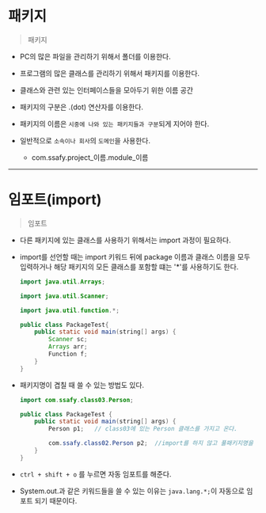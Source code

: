 # 패키지

> 패키지

- PC의 많은 파일을 관리하기 위해서 폴더를 이용한다.

- 프로그램의 많은 클래스를 관리하기 위해서 패키지를 이용한다.

- 클래스와 관련 있는 인터페이스들을 모아두기 위한 이름 공간

- 패키지의 구분은 .(dot) 연산자를 이용한다.

- 패키지의 이름은 `시중에 나와 있는 패키지들과 구분`되게 지어야 한다.

- 일반적으로 `소속이나 회사`의 `도메인`을 사용한다.
  
  - com.ssafy.project_이름.module_이름

---

# 임포트(import)

> 임포트

- 다른 패키지에 있는 클래스를 사용하기 위해서는 import 과정이 필요하다.

- import를 선언할 때는 import 키워드 뒤에 package 이름과 클래스 이름을 모두 입력하거나 해당 패키지의 모든 클래스를 포함할 떄는 '*'를 사용하기도 한다.
  
  ```java
  import java.util.Arrays;
  
  import java.util.Scanner;
  
  import java.util.function.*;
  
  public class PackageTest{
      public static void main(string[] args) {
          Scanner sc;
          Arrays arr;
          Function f;
      }
  }
  ```

- 패키지명이 겹칠 때 쓸 수 있는 방법도 있다.
  
  ```java
  import com.ssafy.class03.Person;
  
  public class PackageTest {
      public static void main(string[] args) {
          Person p1;   // class03에 있는 Person 클래스를 가지고 온다.
  
          com.ssafy.class02.Person p2;  //import를 하지 않고 풀패키지명을 작성할 수 도 있다.
      }
  }
  ```

- `ctrl + shift + o` 를 누르면 자동 임포트를 해준다.

- System.out.과 같은 키워드들을 쓸 수 있는 이유는 `java.lang.*;`이 자동으로 임포트 되기 때문이다.
